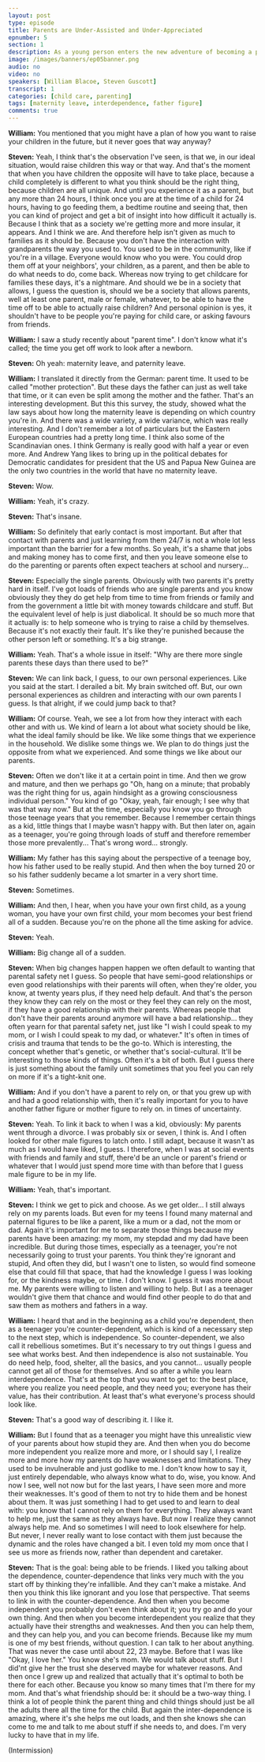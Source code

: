 ```yaml
---
layout: post
type: episode
title: Parents are Under-Assisted and Under-Appreciated
epnumber: 5
section: 1
description: As a young person enters the new adventure of becoming a parent, they are confronted with challenges they can never be truly prepared for, no matter how much knowledge they acquired beforehand. Making mistakes and learning from them in practise seems to be the only way for us to progress, be it as children or as parents.
image: /images/banners/ep05banner.png
audio: no
video: no
speakers: [William Blacoe, Steven Guscott]
transcript: 1
categories: [child care, parenting]
tags: [maternity leave, interdependence, father figure]
comments: true
---
```

<p><b>William:</b> You
mentioned that you might have a plan of
how you want to raise your children in
the future, but it never goes that way
anyway?
</p>

<p><b>Steven:</b> Yeah, I think that's the
observation I've seen, is that we, in our ideal situation, would raise
children this way or that way. And that's
the moment that when you have
children the opposite will have to take
place, because a child completely is
different to what you think should be
the right thing, because children are all
unique. And until you experience it as a
parent, but any more than 24 hours, I
think once you are at the time of a
child for 24 hours, having to go feeding
them, a bedtime routine and seeing that,
then you can kind of project and get a
bit of insight into how difficult it
actually is. Because I think that as a
society we're getting more and more
insular, it appears. And I think we
are. And therefore help isn't given as
much to families as it should be. Because
you don't have the interaction with
grandparents the way you used to. You
used to be in the community, like if
you're in a village. Everyone would know who you were. You could drop
them off at your neighbors',
your children, as a parent, and then be
able to do what needs to do, come back.
Whereas now trying to get childcare for
families these days, it's a nightmare. And
should we be in a society that allows, I
guess the question is, should we be a society that allows parents,
well at least one parent, male or
female, whatever, to be able to have the
time off to be able to actually raise
children? And personal opinion is yes, it
shouldn't have to be people you're
paying for child care, or asking favours
from friends.
</p>

<p><b>William:</b> I
saw a study recently about "parent time". I
don't know what it's called; the time
you get off work to look after a newborn.
</p>

<p><b>Steven:</b> Oh yeah: maternity leave, and
paternity leave.
</p>

<p><b>William:</b> I translated
it directly from the German: parent
time. It used to be called "mother
protection". But these days the father
can just as well take that time, or it
can even be split among the mother and
the father. That's an interesting
development. But this this survey, the
study, showed what the law says about how
long the maternity leave is depending on
which country you're in. And there was a
wide variety, a wide variance, which was
really interesting. And I don't remember
a lot of particulars but the Eastern
European countries had a pretty long
time. I think also some of the
Scandinavian ones. I think Germany is
really good with half a year or even
more. And Andrew Yang likes to bring up
in the political
debates for Democratic candidates for
president that the US and Papua New
Guinea are the only two countries in the
world that have no maternity leave.
</p>

<p><b>Steven:</b> Wow.
</p>

<p><b>William:</b> Yeah, it's crazy.
</p>

<p><b>Steven:</b> That's insane.
</p>

<p><b>William:</b> So definitely that early contact is most
important. But after that contact with
parents and just learning from them 24/7
is not a whole lot less important than
the barrier for a few months. So yeah,
it's a shame that jobs and making money
has to come first, and then you leave
someone else to do the parenting or
parents often expect teachers at school
and nursery...
</p>

<p><b>Steven:</b> Especially the single
parents. Obviously with two
parents it's pretty hard in itself. I've
got loads of friends who are single
parents and you know obviously they they
do get help from time to time from
friends or family and from the
government a little bit with money
towards childcare and stuff. But the
equivalent level of help is just
diabolical. It should be so much more
that it actually is: to help someone
who is trying to raise a child by
themselves. Because it's not exactly
their fault.
It's like they're punished because the
other person left or something. It's a big strange.
</p>

<p><b>William:</b> Yeah. That's a whole issue in itself: "Why are
there more single parents these days
than there used to be?"
</p>

<p><b>Steven:</b> We can link back, I guess, to our own personal experiences.
Like you said at
the start. I derailed a bit. My
brain switched off. But, our own personal experiences
as children and interacting with our own
parents I guess. Is that alright, if we could
jump back to that?
</p>

<p><b>William:</b> Of course. Yeah, we see
a lot from how they interact with each
other and with us. We kind of learn a
lot about what society should be like,
what the ideal family should be like. We
like
some things that we experience in the
household. We dislike some things we. We
plan to do things just the opposite from
what we experienced. And some things
we like about our parents.
</p>

<p><b>Steven:</b> Often we don't like it at a certain
point in time. And then we grow and
mature, and then we perhaps go "Oh,
hang on a minute; that probably was the
right thing for us, again hindsight as a
growing consciousness individual person."
You kind of go "Okay, yeah, fair enough; I
see why that was that way now." But at the
time, especially you know you go through
those teenage years that you remember.
Because I remember certain things as a kid,
little things that I
maybe wasn't happy with. But then later
on, again as a teenager, you're going through
loads of stuff and therefore remember
those more prevalently... That's wrong
word... strongly.
</p>

<p><b>William:</b> My father has this saying about the
perspective of a teenage boy, how his
father used to be really stupid. And then
when the boy turned 20 or so his father
suddenly became a lot smarter in a very
short time.
</p>

<p><b>Steven:</b> Sometimes.
</p>

<p><b>William:</b> And then, I
hear, when you have your own first child,
as a young woman, you have
your own first child, your mom
becomes your best friend all of a sudden.
Because you're on the phone all the time
asking for advice.
</p>

<p><b>Steven:</b> Yeah.
</p>

<p><b>William:</b> Big change all of
a sudden.
</p>

<p><b>Steven:</b> When big
changes happen happen we often
default to wanting that parental
safety net I guess. So people that have
semi-good
relationships or even good relationships
with their parents will often, when
they're older, you know, at twenty
years plus, if they need help
default. And that's the person they know
they can rely on the most or they feel
they can rely on the most,
if they have a good relationship with
their parents. Whereas people that don't
have their parents
around anymore will have a bad
relationship...
they often yearn for that parental
safety net, just like "I wish I could
speak to my mom, or I wish I could speak to
my dad, or whatever." It's often in
times of crisis and trauma that tends to
be the go-to. Which is interesting, the concept whether that's
genetic, or whether that's
social-cultural. It'll be interesting to those kinds of things. Often it's a bit of both.
But I
guess there is just something about the
family unit sometimes that you feel you
can rely on more if it's a tight-knit
one.
</p>

<p><b>William:</b> And if you don't have a parent
to rely on, or that you grew up with and
had a good relationship with, then it's
really important for you to have another
father figure or mother figure to rely on.
in times of uncertainty.
</p>

<p><b>Steven:</b> Yeah. To link it back to when I was a kid, obviously:
My parents
went through a divorce. I
was probably six or seven, I think is. And I
often looked for other male figures to
latch onto.
I still adapt, because it wasn't as much as I would have liked, I guess.
I therefore, when
I was at social events with friends and
family and stuff, there'd be
an uncle or parent's friend or whatever that
I would just spend more time with than
before that I guess male figure to be in
my life.
</p>

<p><b>William:</b> Yeah, that's important.
</p>

<p><b>Steven:</b> I think we get to pick and choose. As
we get older... I still
always rely on my parents loads. But even
for my teens I found many maternal and
paternal figures to be like a parent,
like a mum or a dad, not the mom or
dad. Again it's important for me to
separate those things because my parents
have been amazing: my mom, my stepdad
and my dad have been incredible. But
during those times, especially as a
teenager, you're not necessarily going to trust
your parents.
You think they're ignorant and stupid,
And often they did, but I wasn't one to listen,
so would find someone else that could
fill that space, that had the
knowledge I guess I was looking for, or
the kindness maybe, or time. I don't know. I guess it was more
about me.
My parents
were willing to listen and willing to help.
But I as a teenager wouldn't give them
that chance and would find other people to
do that and saw them as
mothers and fathers in a way.
</p>

<p><b>William:</b> I heard
that and in the beginning as a child
you're dependent, then as a teenager you're
counter-dependent, which is kind of a
necessary step to the next step,
which is independence. So counter-dependent, we
also call it rebellious sometimes.
But it's necessary to try out things I
guess and see what works best. And then
independence is also not sustainable. You
do need help,
food, shelter, all the basics, and you
cannot... usually people cannot get all
of those for themselves. And so after a while you
learn interdependence. That's at the
top that you want to get to: the best place,
where you realize you need people, and
they need you; everyone has their value,
has their contribution. At least
that's what everyone's process should
look like.
</p>

<p><b>Steven:</b> That's a good way of describing it. I like it.
</p>

<p><b>William:</b> But I found that as a
teenager you might have this unrealistic
view of your parents about how stupid
they are. And then when you do
become more independent you realize more
and more, or I should say I, I realize
more and more how my parents do have
weaknesses and limitations. They used to
be invulnerable and just godlike to me. I
don't know how to say it, just entirely
dependable, who always know what to do,
wise, you know. And now I see, well not now
but for the last years, I have seen more
and more their weaknesses. It's good of them
to not try to hide them and be honest
about them. It was just
something I had to get used to and learn
to deal with: you know that I cannot rely
on them for everything. They always want
to help me, just the same as they always
have.
But now I realize they cannot always
help me. And so sometimes I will need to
look elsewhere for help. But never, I
never really
want to lose contact with them just
because the dynamic and the roles have
changed a bit. I even told my mom
once that I see us more as friends now,
rather than dependent and caretaker.
</p>

<p><b>Steven:</b> That is the goal:
being able to be friends.
I liked you
talking about the dependence, counter-dependence that links very much with the
you start off by thinking they're infallible. And they can't make a
mistake. And then you think this like
ignorant and you lose that
perspective. That seems to link in with the counter-dependence. And then when you become
independent you probably don't even
think about it; you try go and do your
own thing. And then when you become
interdependent you realize that they
actually have their strengths and
weaknesses. And then you can help them,
and they can help you, and you can become
friends. Because like my mum is one of my best
friends, without question. I
can talk to her about anything. That was
never the case until about 22, 23 maybe.
Before that I was like "Okay, I love her." You
know she's mom. We would talk about stuff. But
I did'nt
give her the trust she deserved maybe
for whatever reasons. And then once I grew up and realized that
actually that it's optimal to both be
there for each other. Because you know
so many times that I'm there for my mom.
And that's what friendship should
be: it should be a two-way thing. I think
a lot of people think the parent thing
and child things should just be all the
adults there all the time for the child.
But again the inter-dependence is amazing, where it's
she helps me out loads, and
then she knows she can come to me and talk
to me about stuff if she needs to, and
does. I'm very lucky to have that in my life.
</p>

(Intermission)
